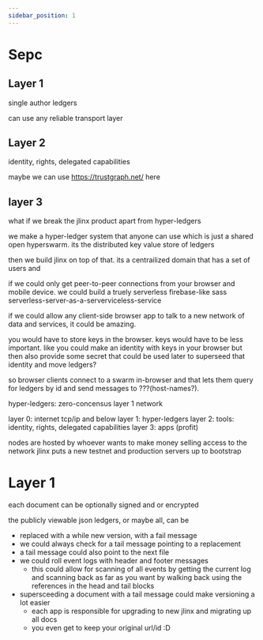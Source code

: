 ```yaml
---
sidebar_position: 1
---
```


# Sepc


## Layer 1

single author ledgers

can use any reliable transport layer

## Layer 2

identity, rights, delegated capabilities

maybe we can use https://trustgraph.net/ here

## layer 3


what if we break the jlinx product apart from hyper-ledgers


we make a hyper-ledger system that anyone can use which is just a 
shared open hyperswarm. its the distributed key value store of 
ledgers

then we build jlinx on top of that. its a centrailized domain that
has a set of users and 



if we could only get peer-to-peer connections from your browser and
mobile device. we could build a truely serverless firebase-like sass
serverless-server-as-a-serverviceless-service



if we could allow any client-side browser app to talk to a new network
of data and services, it could be amazing. 

you would have to store keys in the browser. keys would have to be less 
important. like you could make an identity with keys in your browser
but then also provide some secret that could be used later to superseed 
that identity and move ledgers?


so browser clients connect to a swarm in-browser and that lets them 
query for ledgers by id and send messages to ???(host-names?).


hyper-ledgers: zero-concensus layer 1 network

layer 0: internet tcp/ip and below
layer 1: hyper-ledgers
layer 2: tools: identity, rights, delegated capabilities
layer 3: apps (profit)


nodes are hosted by whoever wants to make money selling access to the network
jlinx puts a new testnet and production servers up to bootstrap




# Layer 1

each document can be optionally signed and or encrypted

the publicly viewable json ledgers, or maybe all, can be
- replaced with a while new version, with a fail message
- we could always check for a tail message pointing to a replacement
- a tail message could also point to the next file
- we could roll event logs with header and footer messages
  - this could allow for scanning of all events by getting the current log and 
    scanning back as far as you want by walking back using the references in 
    the head and tail blocks
- supersceeding a document with a tail message could make versioning a lot easier
  - each app is responsible for upgrading to new jlinx and migrating up all docs
  - you even get to keep your original url/id :D
